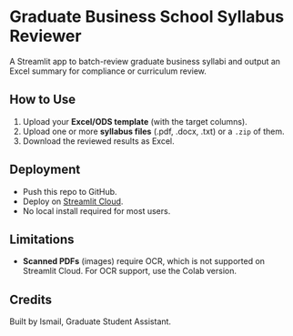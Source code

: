 # Graduate Business School Syllabus Reviewer

A Streamlit app to batch-review graduate business syllabi and output an Excel summary for compliance or curriculum review.

## How to Use

1. Upload your **Excel/ODS template** (with the target columns).
2. Upload one or more **syllabus files** (.pdf, .docx, .txt) or a `.zip` of them.
3. Download the reviewed results as Excel.

## Deployment

- Push this repo to GitHub.
- Deploy on [Streamlit Cloud](https://streamlit.io/cloud).
- No local install required for most users.

## Limitations

- **Scanned PDFs** (images) require OCR, which is not supported on Streamlit Cloud. For OCR support, use the Colab version.

## Credits

Built by Ismail, Graduate Student Assistant.

